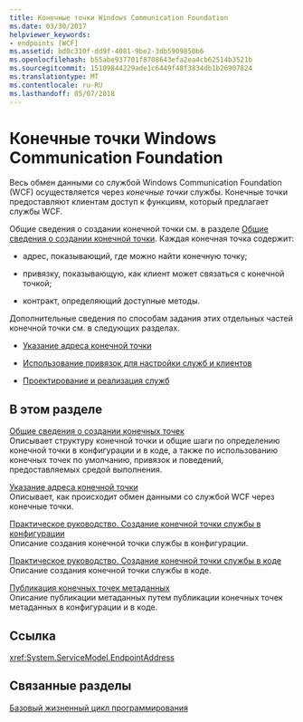 ```yaml
---
title: Конечные точки Windows Communication Foundation
ms.date: 03/30/2017
helpviewer_keywords:
- endpoints [WCF]
ms.assetid: bd0c310f-dd9f-4081-9be2-3db5909850b6
ms.openlocfilehash: b55abe937701f8708643efa2ea4cb62514b3521b
ms.sourcegitcommit: 15109844229ade1c6449f48f3834db1b26907824
ms.translationtype: MT
ms.contentlocale: ru-RU
ms.lasthandoff: 05/07/2018
---
```

# <a name="windows-communication-foundation-endpoints"></a>Конечные точки Windows Communication Foundation
Весь обмен данными со службой Windows Communication Foundation (WCF) осуществляется через *конечные точки* службы. Конечные точки предоставляют клиентам доступ к функциям, который предлагает службы WCF.  
  
 Общие сведения о создании конечной точки см. в разделе [Общие сведения о создании конечной точки](../../../docs/framework/wcf/endpoint-creation-overview.md). Каждая конечная точка содержит:  
  
-   адрес, показывающий, где можно найти конечную точку;  
  
-   привязку, показывающую, как клиент может связаться с конечной точкой;  
  
-   контракт, определяющий доступные методы.  
  
 Дополнительные сведения по способам задания этих отдельных частей конечной точки см. в следующих разделах.  
  
-   [Указание адреса конечной точки](../../../docs/framework/wcf/specifying-an-endpoint-address.md)  
  
-   [Использование привязок для настройки служб и клиентов](../../../docs/framework/wcf/using-bindings-to-configure-services-and-clients.md)  
  
-   [Проектирование и реализация служб](../../../docs/framework/wcf/designing-and-implementing-services.md)  
  
## <a name="in-this-section"></a>В этом разделе  
 [Общие сведения о создании конечных точек](../../../docs/framework/wcf/endpoint-creation-overview.md)  
 Описывает структуру конечной точки и общие шаги по определению конечной точки в конфигурации и в коде, а также по использованию конечных точек по умолчанию, привязок и поведений, предоставляемых средой выполнения.  
  
 [Указание адреса конечной точки](../../../docs/framework/wcf/specifying-an-endpoint-address.md)  
 Описывает, как происходит обмен данными со службой WCF через конечные точки.  
  
 [Практическое руководство. Создание конечной точки службы в конфигурации](../../../docs/framework/wcf/feature-details/how-to-create-a-service-endpoint-in-configuration.md)  
 Описание создания конечной точки службы в конфигурации.  
  
 [Практическое руководство. Создание конечной точки службы в коде](../../../docs/framework/wcf/feature-details/how-to-create-a-service-endpoint-in-code.md)  
 Описание создания конечной точки службы в коде.  
  
 [Публикация конечных точек метаданных](../../../docs/framework/wcf/publishing-metadata-endpoints.md)  
 Описание публикации метаданных путем публикации конечных точек метаданных в конфигурации и в коде.  
  
## <a name="reference"></a>Ссылка  
 <xref:System.ServiceModel.EndpointAddress>  
  
## <a name="related-sections"></a>Связанные разделы  
 [Базовый жизненный цикл программирования](../../../docs/framework/wcf/basic-programming-lifecycle.md)
